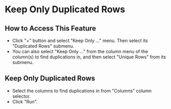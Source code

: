 # Keep Only Duplicated Rows

## How to Access This Feature
* Click "+" button and select "Keep Only ..." menu. Then select its "Duplicated Rows" submenu.
* You can also select "Keep Only ..." from the column menu of the column(s) to find duplications in, and then select "Unique Rows" from its submenu.

## Keep Only Duplicated Rows
* Select the columns to find duplications in from "Columns" column selector.
* Click "Run".

